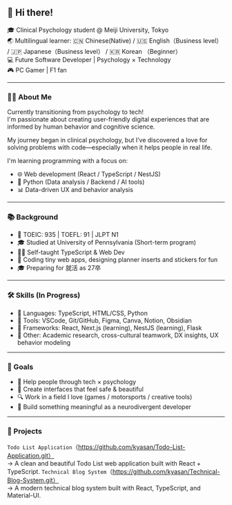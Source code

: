 ## 👋 Hi there!

🎓 Clinical Psychology student @ Meiji University, Tokyo  
🌏 Multilingual learner: 🇨🇳 Chinese(Native) / 🇺🇸 English（Business level） / 🇯🇵 Japanese（Business level） / 🇰🇷 Korean （Beginner）  
💻 Future Software Developer | Psychology × Technology  
🎮 PC Gamer | F1 fan  


---


### 👩‍💻 About Me

Currently transitioning from psychology to tech!  
I'm passionate about creating user-friendly digital experiences that are informed by human behavior and cognitive science.

My journey began in clinical psychology, but I’ve discovered a love for solving problems with code—especially when it helps people in real life.

I'm learning programming with a focus on:
- 🌐 Web development (React / TypeScript / NestJS)
- 🐍 Python (Data analysis / Backend / AI tools)
- 📊 Data-driven UX and behavior analysis


---


### 📚 Background  

- 📘 TOEIC: 935 | TOEFL: 91 | JLPT N1  
- 🎓 Studied at University of Pennsylvania (Short-term program)  
- 👩‍💻 Self-taught TypeScript & Web Dev  
- 💾 Coding tiny web apps, designing planner inserts and stickers for fun  
- 🎓 Preparing for 就活 as 27卒  


---


### 🛠 Skills (In Progress)

- 💬 Languages: TypeScript, HTML/CSS, Python
- 🧰 Tools: VSCode, Git/GitHub, Figma, Canva, Notion, Obsidian  
- 🔧 Frameworks: React, Next.js (learning), NestJS (learning), Flask  
- 🧠 Other: Academic research, cross-cultural teamwork, DX insights, UX behavior modeling


---


### 🧡 Goals  

- 🤝 Help people through tech × psychology  
- 🎨 Create interfaces that feel safe & beautiful  
- 🔍 Work in a field I love (games / motorsports / creative tools)  
- 🧸 Build something meaningful as a neurodivergent developer


---


### 📌 Projects

`Todo List Application`（https://github.com/kyasan/Todo-List-Application.git）  
  → A clean and beautiful Todo List web application built with React + TypeScript.
`Technical Blog System`（https://github.com/kyasan/Technical-Blog-System.git）  
  → A modern technical blog system built with React, TypeScript, and Material-UI.



